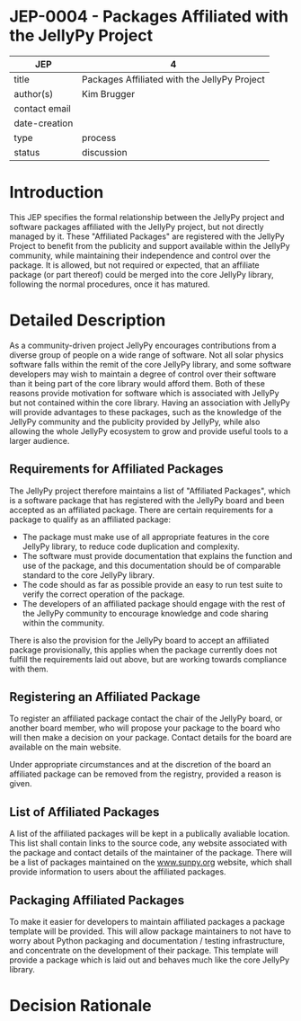 # JEP-0004 - Packages Affiliated with the JellyPy Project

| JEP           | 4                                            |
|---------------|----------------------------------------------|
| title         | Packages Affiliated with the JellyPy Project |
| author(s)     | Kim Brugger                                  |
| contact email |                                              |
| date-creation |                                              |
| type          | process                                      |
| status        | discussion                                   |

# Introduction
This JEP specifies the formal relationship between the JellyPy project and
software packages affiliated with the JellyPy project, but not directly managed
by it. These "Affiliated Packages" are registered with the JellyPy
Project to benefit from the publicity and support available within the JellyPy
community, while maintaining their independence and control over the package.
It is allowed, but not required or expected, that an affiliate package
(or part thereof) could be merged into the core JellyPy library, following the
normal procedures, once it has matured.


# Detailed Description
As a community-driven project JellyPy encourages contributions from a diverse
group of people on a wide range of software. Not all solar physics software
falls within the remit of the core JellyPy library, and some software developers
may wish to maintain a degree of control over their software than it being part
of the core library would afford them.
Both of these reasons provide motivation for software which is associated with
JellyPy but not contained within the core library. Having an association with
JellyPy will provide advantages to these packages, such as the knowledge of the
JellyPy community and the publicity provided by JellyPy, while also allowing the
whole JellyPy ecosystem to grow and provide useful tools to a larger audience.

## Requirements for Affiliated Packages

The JellyPy project therefore maintains a list of "Affiliated Packages",
which is a software package that has registered with the JellyPy board and been
accepted as an affiliated package. There are certain requirements for a package
to qualify as an affiliated package:

* The package must make use of all appropriate features in the core JellyPy
library, to reduce code duplication and complexity.
* The software must provide documentation that explains the function and use of
the package, and this documentation should be of comparable standard to the
core JellyPy library.
* The code should as far as possible provide an easy to run test suite to
verify the correct operation of the package.
* The developers of an affiliated package should engage with the rest of the
JellyPy community to encourage knowledge and code sharing within the community.

There is also the provision for the JellyPy board to accept an affiliated package
provisionally, this applies when the package currently does not fulfill the
requirements laid out above, but are working towards compliance with them.

## Registering an Affiliated Package

To register an affiliated package contact the chair of the JellyPy board, or
another board member, who will propose your package to the board who will then
make a decision on your package. Contact details for the board are available on
the main website.

Under appropriate circumstances and at the discretion of the board
an affiliated package can be removed from the registry, provided a
reason is given.

## List of Affiliated Packages

A list of the affiliated packages will be kept in a publically avaliable location.
This list shall contain links to the source code, any website
associated with the package and contact details of the maintainer of the package.
There will be a list of packages maintained on the www.sunpy.org website,
which shall provide information to users about the affiliated packages.

## Packaging Affiliated Packages

To make it easier for developers to maintain affiliated packages a package
template will be provided. This will allow package maintainers to not have to
worry about Python packaging and documentation / testing infrastructure, and
concentrate on the development of their package.
This template will provide a package which is laid out and behaves much like
the core JellyPy library.


# Decision Rationale
